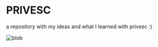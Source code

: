 # PRIVESC
a repository with my ideas and what I learned with privesc :) 

![blob](https://user-images.githubusercontent.com/68440743/232260531-1f907a9e-07bb-4991-86e4-d44d3e5fd05a.gif)

